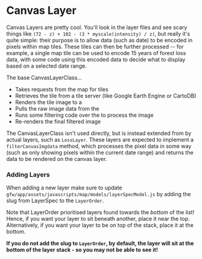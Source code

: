 # Canvas Layer

Canvas Layers are pretty cool. You'll look in the layer files and see
scary things like `(72 - z) + 102 - (3 * myscale(intensity) / z)`, but
really it's quite simple: their purpose is to allow data (such as date)
to be encoded in pixels within map tiles. These tiles can then be
further processed -- for example, a single map tile can be used to
encode 15 years of forest loss data, with some code using this encoded
data to decide what to display based on a selected date range.

The base CanvasLayerClass...

  * Takes requests from the map for tiles
  * Retrieves the tile from a tile server (like Google Earth Engine or CartoDB)
  * Renders the tile image to a <canvas>
  * Pulls the raw image data from the <canvas>
  * Runs some filtering code over the <canvas> to process the image
  * Re-renders the final filtered image

The CanvasLayerClass isn't used directly, but is instead extended from
by actual layers, such as `LossLayer`. These layers are expected to
implement a `filterCanvasImgdata` method, which processes the pixel data
in some way (such as only showing pixels within the current date range)
and returns the data to be rendered on the canvas layer.

### Adding Layers

When adding a new layer make sure to update `gfw/app/assets/javascripts/map/models/layerSpecModel.js` by adding the slug from LayerSpec to the `LayerOrder`.

Note that LayerOrder prioritised layers found towards the *bottom* of the list! Hence, if you want your layer to sit beneath another, place it near the top. Alternatively, if you want your layer to be on top of the stack, place it at the bottom. 

**If you do not add the slug to `LayerOrder`, by default, the layer will sit at the bottom of the layer stack - so you may not be able to see it!**